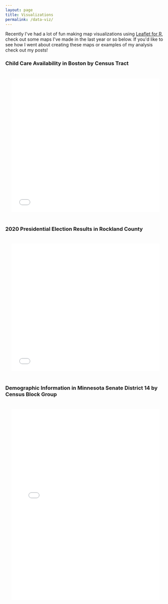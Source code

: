 ```yaml
---
layout: page
title: Visualizations
permalink: /data-viz/
---
```



Recently I've had a lot of fun making map visualizations using [Leaflet for R](https://rstudio.github.io/leaflet/), check out some maps I've made in the last year or so below. If you'd like to see how I went about creating these maps or examples of my analysis check out my posts!

### Child Care Availability in Boston by Census Tract
<div style="display: flex; box-sizing: border-box">
    <iframe src="/assets/dataviz/ChildcareAvailability" style="width:1000px; height:420px; padding: 20px;" frameborder="0" title = "Child Care Availability in Boston, MA by Census Tract"></iframe>
</div>

### 2020 Presidential Election Results in Rockland County
<div style="display: flex">
    <iframe src="/assets/dataviz/Pres2020" style="width:1000px; height:400px; padding: 20px;" frameborder="0" title = "2020 Presidential Election Results in Rockland County"></iframe>
</div>

### Demographic Information in Minnesota Senate District 14 by Census Block Group
<div style="display: flex">
    <iframe src="/assets/dataviz/MN14_Block_Groups" style="width:1000px; height:600px; padding: 20px;" frameborder="0" title = "Demographic Information in Minnesota Senate District 14 by Census Block Group"></iframe>
</div>
